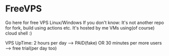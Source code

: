# FreeVPS
Go here for free VPS Linux/Windows
If you don't know: It's not another repo for fork, build using actions etc.
It's hosted by me VMs using(of course) cloud shell :)

VPS UpTime: 2 hours per day --> PAID(fake) OR 30 minutes per more users --> free trial(per day too)
